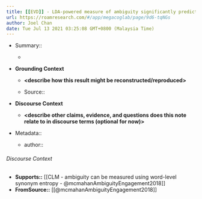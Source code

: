 ```yaml
---
title: [[EVD]] - LDA-powered measure of ambiguity significantly predicted crowd workers' judgment of sentence ambiguity - [[@mcmahanAmbiguityEngagement2018]]
url: https://roamresearch.com/#/app/megacoglab/page/9d6-tqNGs
author: Joel Chan
date: Tue Jul 13 2021 03:25:08 GMT+0800 (Malaysia Time)
---
```


- Summary::

    - __<summarize the result in a bit more detail here>__
- **Grounding Context**

    - __<describe how this result might be reconstructed/reproduced>__

    - Source:: __<reference the paper Roam page here>__
- **Discourse Context**

    - __<describe other claims, evidence, and questions does this note relate to in discourse terms (optional for now)>__
- Metadata::

    - author:: <your name page here>

###### Discourse Context

- **Supports::** [[CLM - ambiguity can be measured using word-level synonym entropy - @mcmahanAmbiguityEngagement2018]]
- **FromSource::** [[@mcmahanAmbiguityEngagement2018]]

